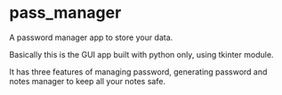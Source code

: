 # pass_manager
A password manager app to store your data.

Basically this is the GUI app built with python only, using tkinter module.

It has three features of managing password, generating password and notes manager to keep all your notes safe.

